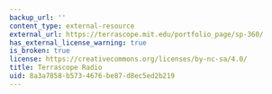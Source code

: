 ```yaml
---
backup_url: ''
content_type: external-resource
external_url: https://terrascope.mit.edu/portfolio_page/sp-360/
has_external_license_warning: true
is_broken: true
license: https://creativecommons.org/licenses/by-nc-sa/4.0/
title: Terrascope Radio
uid: 8a3a7858-b573-4676-be87-d8ec5ed2b219
---
```

